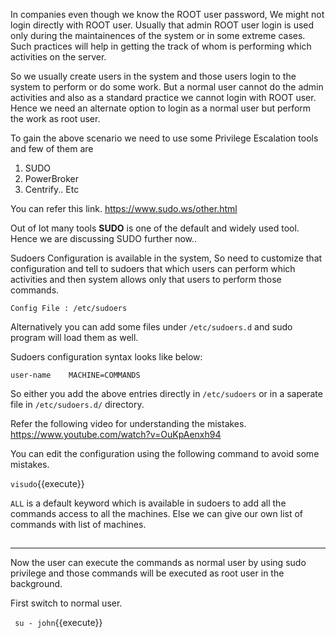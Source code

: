

In companies even though we know the ROOT user password, We might not login directly with ROOT user. Usually that admin ROOT user login is used only during the maintainences of the system or in some extreme cases. Such practices will help in getting the track of whom is performing which activities on the server.

So we usually create users in the system and those users login to the system to perform or do some work. But a normal user cannot do the admin activities and also as a standard practice we cannot login with ROOT user. Hence we need an alternate option to login as a normal user but perform the work as root user. 

To gain the above scenario we need to use some Privilege Escalation tools and few of them are 
  1. SUDO 
  2. PowerBroker 
  3. Centrify.. Etc

You can refer this link.
https://www.sudo.ws/other.html

Out of lot many tools **SUDO** is one of the default and widely used tool. Hence we are discussing SUDO further now..

Sudoers Configuration is available in the system, So need to customize that configuration and tell to sudoers that which users can perform which activities and then system allows only that users to perform those commands.

`Config File : /etc/sudoers` 

Alternatively you can add some files under `/etc/sudoers.d` and sudo program will load them as well.

Sudoers configuration syntax looks like below:

`user-name    MACHINE=COMMANDS` 

So either you add the above entries directly in `/etc/sudoers` or in a saperate file in `/etc/sudoers.d/` directory.

Refer the following video for understanding the mistakes. https://www.youtube.com/watch?v=OuKpAenxh94 

You can edit the configuration using the following command to avoid some mistakes.

`visudo`{{execute}}

`ALL` is a default keyword which is available in sudoers to add all the commands access to all the machines.
Else we can give our own list of commands with list of machines.

## 

---- 

Now the user can execute the commands as normal user by using sudo privilege and those commands will be executed as root user in the background.

First switch to normal user.

` su - john`{{execute}}



